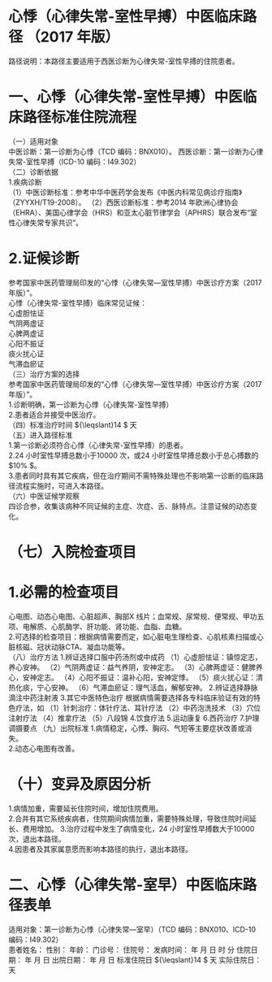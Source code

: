 # 心悸（心律失常-室性早搏）中医临床路径 （2017 年版）  
路径说明：本路径主要适用于西医诊断为心律失常-室性早搏的住院患者。  
# 一、心悸（心律失常-室性早搏）中医临床路径标准住院流程  
（一）适用对象  
中医诊断：第一诊断为心悸（TCD 编码：BNX010）。 西医诊断：第一诊断为心律失常-室性早搏（ICD-10 编码：I49.302）  
（二）诊断依据  
1.疾病诊断  
（1）中医诊断标准：参考中华中医药学会发布《中医内科常见病诊疗指南》（ZYYXH/T19-2008）。 （2）西医诊断标准：参考2014 年欧洲心律协会（EHRA）、美国心律学会（HRS）和亚太心脏节律学会（APHRS）联合发布“室性心律失常专家共识”。  
# 2.证候诊断  
参考国家中医药管理局印发的“心悸（心律失常—室性早搏）中医诊疗方案（2017 年版）”。  
心悸（心律失常-室性早搏）临床常见证候：  
心虚胆怯证  
气阴两虚证  
心脾两虚证  
心阳不振证  
痰火扰心证  
气滞血瘀证  
（三）治疗方案的选择  
参考国家中医药管理局印发的“心悸（心律失常—室性早搏）中医诊疗方案（2017 年版）”。  
1.诊断明确，第一诊断为心悸（心律失常-室性早搏）  
2.患者适合并接受中医治疗。  
（四）标准治疗时间 ${\leqslant}14 $ 天  
（五）进入路径标准  
1.第一诊断必须符合心悸（心律失常-室性早搏）的患者。  
2.24 小时室性早搏总数小于10000 次，或24 小时室性早搏总数小于总心搏数的 $10\% $。  
3.患者同时具有其它疾病，但在治疗期间不需特殊处理也不影响第一诊断的临床路径流程实施时，可进入本路径。  
（六）中医证候学观察  
四诊合参，收集该病种不同证候的主症、次症、舌、脉特点。注意证候的动态变化。  
# （七）入院检查项目  
# 1.必需的检查项目  
心电图、动态心电图、心脏超声、胸部X 线片；血常规、尿常规、便常规、甲功五项、电解质、心肌酶学、肝功能、肾功能、血脂、血糖。  
2.可选择的检查项目：根据病情需要而定，如心脏电生理检查、心肌核素扫描或心脏核磁、冠状动脉CTA、凝血功能等。  
（八）治疗方法 1.辨证选择口服中药汤剂或中成药  （1）心虚胆怯证：镇惊定志，养心安神。 （2）气阴两虚证：益气养阴，安神定志。 （3）心脾两虚证：健脾养心，安神定志。 （4）心阳不振证：温补心阳，安神定悸。 （5）痰火扰心证：清热化痰，宁心安神。 （6）气滞血瘀证：理气活血，解郁安神。  2.辨证选择静脉滴注中药注射液  3.其它中医特色治疗 根据病情需要选择各专科临床验证有效的特色疗法，如 （1）针刺治疗：体针疗法、耳针疗法 （2）中药泡洗技术 （3）穴位注射疗法 （4）推拿疗法 （5）八段锦 4.饮食疗法 5.运动康复 6.西药治疗   7.护理调摄要点 （九）出院标准 1.病情稳定，心悸、胸闷、气短等主要症状改善或消失。  
2.动态心电图有改善。  
# （十）变异及原因分析  
1.病情加重，需要延长住院时间，增加住院费用。  
2.合并有其它系统疾病者，住院期间病情加重，需要特殊处理，导致住院时间延长、费用增加。 3.治疗过程中发生了病情变化，24 小时室性早搏数大于10000 次，退出本路径。  
4.因患者及其家属意愿而影响本路径的执行，退出本路径。  
# 二、心悸（心律失常-室早）中医临床路径表单  
适用对象：第一诊断为心悸（心律失常—室早）（TCD 编码：BNX010、ICD-10 编码：I49.302）  
患者姓名：          性别：    年龄：    门诊号：         住院号：            发病时间：   年  月  日  时  分  住院日期：   年  月  日 出院日期：   年  月   日 标准住院日 ${\leqslant}14 $ 天                 实际住院日：    天  
